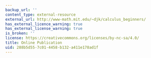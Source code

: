 ```yaml
---
backup_url: ''
content_type: external-resource
external_url: http://www-math.mit.edu/~djk/calculus_beginners/
has_external_licence_warning: true
has_external_license_warning: true
is_broken: ''
license: https://creativecommons.org/licenses/by-nc-sa/4.0/
title: Online Publication
uid: 288b5d55-7c01-4458-b132-a411e178ad1f
---
```

